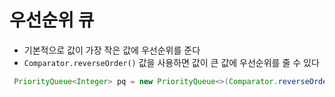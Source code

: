 # 우선순위 큐

- 기본적으로 값이 가장 작은 값에 우선순위를 준다
- `Comparator.reverseOrder()` 값을 사용하면 값이 큰 값에 우선순위를 줄 수 있다

```java
 PriorityQueue<Integer> pq = new PriorityQueue<>(Comparator.reverseOrder());
```
